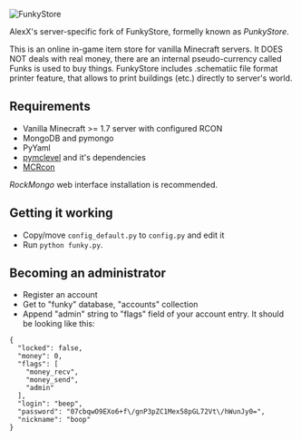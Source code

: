 ![FunkyStore](https://raw.githubusercontent.com/MEDVEDx64/FunkyStore/master/storage/funky.png)

AlexX's server-specific fork of FunkyStore, formelly known as *PunkyStore*.

This is an online in-game item store for vanilla Minecraft servers.
It DOES NOT deals with real money, there are an internal
pseudo-currency called Funks is used to buy things.
FunkyStore includes .schematiic file format printer feature,
that allows to print buildings (etc.) directly to server's world.

Requirements
------------

* Vanilla Minecraft >= 1.7 server with configured RCON
* MongoDB and pymongo
* PyYaml
* [pymclevel](https://github.com/mcedit/pymclevel) and it's dependencies
* [MCRcon](https://github.com/barneygale/MCRcon)

*RockMongo* web interface installation is recommended.

Getting it working
------------------

* Copy/move `config_default.py` to `config.py` and edit it
* Run `python funky.py`.

Becoming an administrator
-------------------------

* Register an account
* Get to "funky" database, "accounts" collection
* Append "admin" string to "flags" field of your account entry. It should be looking like this:
```
{
  "locked": false,
  "money": 0,
  "flags": [
    "money_recv",
    "money_send",
    "admin"
  ],
  "login": "beep",
  "password": "07cbqwO9EXo6+f\/gnP3pZC1Mex58pGL72Vt\/hWunJy0=",
  "nickname": "boop"
}
```
